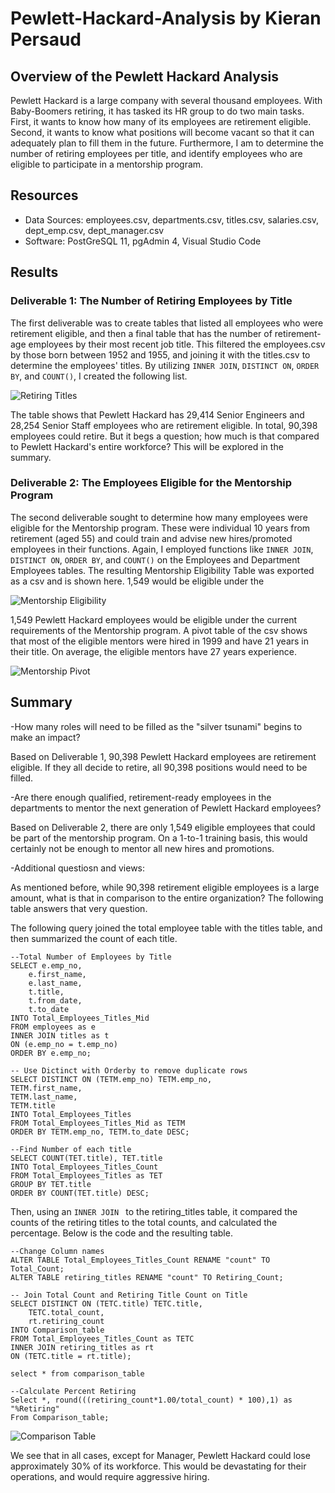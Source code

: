 # Pewlett-Hackard-Analysis by Kieran Persaud

## Overview of the Pewlett Hackard Analysis

Pewlett Hackard is a large company with several thousand employees. With Baby-Boomers retiring, it has tasked its HR group to do two main tasks. First, it wants to know how many of its employees are retirement eligible. Second, it wants to know what positions will become vacant so that it can adequately plan to fill them in the future. Furthermore, I am to determine the number of retiring employees per title, and identify employees who are eligible to participate in a mentorship program.

## Resources
- Data Sources: employees.csv, departments.csv, titles.csv, salaries.csv, dept_emp.csv, dept_manager.csv
- Software: PostGreSQL 11, pgAdmin 4, Visual Studio Code

## Results

### Deliverable 1: The Number of Retiring Employees by Title

The first deliverable was to create tables that listed all employees who were retirement eligible, and then a final table that has the number of retirement-age employees by their most recent job title. This filtered the employees.csv by those born between 1952 and 1955, and joining it with the titles.csv to determine the employees' titles. By utilizing ```INNER JOIN```, ```DISTINCT ON```, ```ORDER BY```, and ```COUNT()```, I created the following list.

![Retiring Titles](https://user-images.githubusercontent.com/84286467/127759997-ac68724c-e999-4115-a57a-c6b132d90dab.PNG)

The table shows that Pewlett Hackard has 29,414 Senior Engineers and 28,254 Senior Staff employees who are retirement eligible. In total, 90,398 employees could retire. But it begs a question; how much is that compared to Pewlett Hackard's entire workforce? This will be explored in the summary.

### Deliverable 2: The Employees Eligible for the Mentorship Program

The second deliverable sought to determine how many employees were eligible for the Mentorship program. These were individual 10 years from retirement (aged 55) and could train and advise new hires/promoted employees in their functions. Again, I employed functions like ```INNER JOIN```, ```DISTINCT ON```, ```ORDER BY```, and ```COUNT()``` on the Employees and Department Employees tables. The resulting Mentorship Eligibility Table was exported as a csv and is shown here. 1,549 would be eligible under the

![Mentorship Eligibility](https://user-images.githubusercontent.com/84286467/127760639-468a4645-392b-47aa-8abd-7997dc025c06.PNG)

1,549 Pewlett Hackard employees would be eligible under the current requirements of the Mentorship program. A pivot table of the csv shows that most of the eligible mentors were hired in 1999 and have 21 years in their title. On average, the eligible mentors have 27 years experience.

![Mentorship Pivot](https://user-images.githubusercontent.com/84286467/127760968-049dc661-7e45-4b37-b72f-3b98d4f68800.PNG)

## Summary

-How many roles will need to be filled as the "silver tsunami" begins to make an impact?

Based on Deliverable 1, 90,398 Pewlett Hackard employees are retirement eligible. If they all decide to retire, all 90,398 positions would need to be filled.

-Are there enough qualified, retirement-ready employees in the departments to mentor the next generation of Pewlett Hackard employees?

Based on Deliverable 2, there are only 1,549 eligible employees that could be part of the mentorship program. On a 1-to-1 training basis, this would certainly not be enough to mentor all new hires and promotions.

-Additional questiosn and views:

As mentioned before, while 90,398 retirement eligible employees is a large amount, what is that in comparison to the entire organization? The following table answers that very question.

The following query joined the total employee table with the titles table, and then summarized the count of each title. 

```
--Total Number of Employees by Title
SELECT e.emp_no,
    e.first_name,
    e.last_name,
    t.title,
    t.from_date,
    t.to_date
INTO Total_Employees_Titles_Mid
FROM employees as e
INNER JOIN titles as t
ON (e.emp_no = t.emp_no)
ORDER BY e.emp_no;

-- Use Dictinct with Orderby to remove duplicate rows
SELECT DISTINCT ON (TETM.emp_no) TETM.emp_no,
TETM.first_name,
TETM.last_name,
TETM.title
INTO Total_Employees_Titles
FROM Total_Employees_Titles_Mid as TETM
ORDER BY TETM.emp_no, TETM.to_date DESC;

--Find Number of each title
SELECT COUNT(TET.title), TET.title
INTO Total_Employees_Titles_Count
FROM Total_Employees_Titles as TET
GROUP BY TET.title
ORDER BY COUNT(TET.title) DESC;
```

Then, using an ```INNER JOIN ``` to the retiring_titles table, it compared the counts of the retiring titles to the total counts, and calculated the percentage. Below is the code and the resulting table.

```
--Change Column names
ALTER TABLE Total_Employees_Titles_Count RENAME "count" TO Total_Count;
ALTER TABLE retiring_titles RENAME "count" TO Retiring_Count;

-- Join Total Count and Retiring Title Count on Title
SELECT DISTINCT ON (TETC.title) TETC.title,
    TETC.total_count,
    rt.retiring_count
INTO Comparison_table
FROM Total_Employees_Titles_Count as TETC
INNER JOIN retiring_titles as rt
ON (TETC.title = rt.title);

select * from comparison_table

--Calculate Percent Retiring
Select *, round(((retiring_count*1.00/total_count) * 100),1) as "%Retiring"
From Comparison_table;
```

![Comparison Table](https://user-images.githubusercontent.com/84286467/127761261-28956416-6906-420c-9cf6-c2146cd2d487.PNG)

We see that in all cases, except for Manager, Pewlett Hackard could lose approximately 30% of its workforce. This would be devastating for their operations, and would require aggressive hiring.
